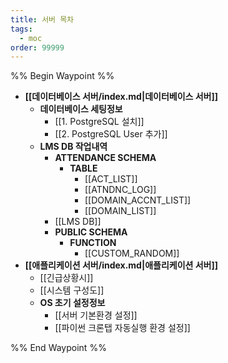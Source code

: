 ```yaml
---
title: 서버 목차
tags:
  - moc
order: 99999
---
```

%% Begin Waypoint %%
- **[[데이터베이스 서버/index.md|데이터베이스 서버]]**
	- **데이터베이스 세팅정보**
		- [[1. PostgreSQL 설치]]
		- [[2. PostgreSQL User 추가]]
	- **LMS DB 작업내역**
		- **ATTENDANCE SCHEMA**
			- **TABLE**
				- [[ACT_LIST]]
				- [[ATNDNC_LOG]]
				- [[DOMAIN_ACCNT_LIST]]
				- [[DOMAIN_LIST]]
		- [[LMS DB]]
		- **PUBLIC SCHEMA**
			- **FUNCTION**
				- [[CUSTOM_RANDOM]]
- **[[애플리케이션 서버/index.md|애플리케이션 서버]]**
	- [[긴급상황시]]
	- [[시스템 구성도]]
	- **OS 초기 설정정보**
		- [[서버 기본환경 설정]]
		- [[파이썬 크론탭 자동실행 환경 설정]]

%% End Waypoint %%